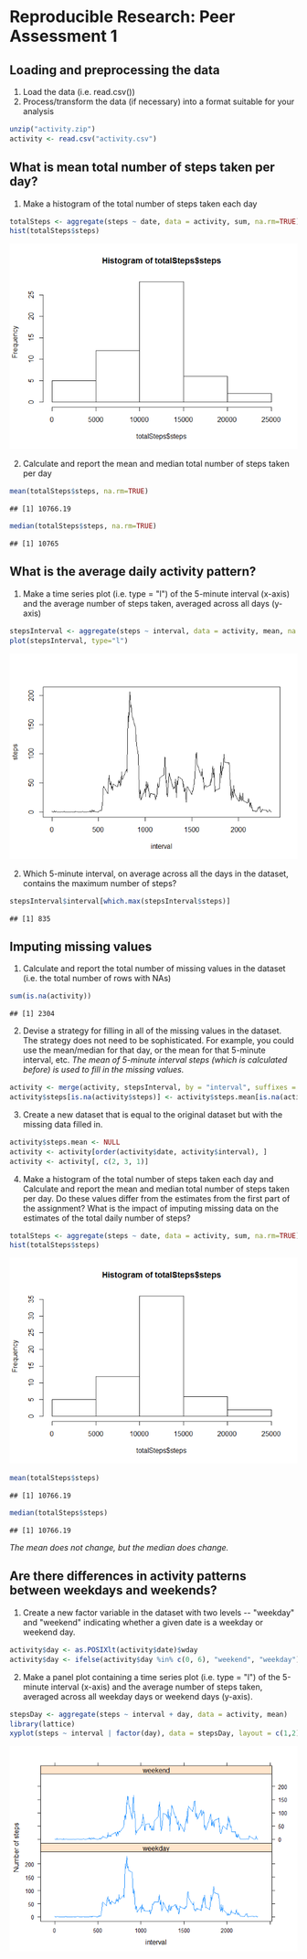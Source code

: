 # Reproducible Research: Peer Assessment 1


## Loading and preprocessing the data
1. Load the data (i.e. read.csv())
2. Process/transform the data (if necessary) into a format suitable for your analysis


```r
unzip("activity.zip")
activity <- read.csv("activity.csv")
```

## What is mean total number of steps taken per day?
1. Make a histogram of the total number of steps taken each day

```r
totalSteps <- aggregate(steps ~ date, data = activity, sum, na.rm=TRUE)
hist(totalSteps$steps)
```

![](PA1_files/figure-html/stepsHist-1.png) 

2. Calculate and report the mean and median total number of steps taken per day

```r
mean(totalSteps$steps, na.rm=TRUE)
```

```
## [1] 10766.19
```

```r
median(totalSteps$steps, na.rm=TRUE)
```

```
## [1] 10765
```

## What is the average daily activity pattern?
1. Make a time series plot (i.e. type = "l") of the 5-minute interval (x-axis) and the average number of steps taken, averaged across all days (y-axis)

```r
stepsInterval <- aggregate(steps ~ interval, data = activity, mean, na.rm = TRUE)
plot(stepsInterval, type="l")
```

![](PA1_files/figure-html/stepsInterval-1.png) 

2. Which 5-minute interval, on average across all the days in the dataset, contains the maximum number of steps?

```r
stepsInterval$interval[which.max(stepsInterval$steps)]
```

```
## [1] 835
```

## Imputing missing values
1. Calculate and report the total number of missing values in the dataset (i.e. the total number of rows with NAs)

```r
sum(is.na(activity))
```

```
## [1] 2304
```

2. Devise a strategy for filling in all of the missing values in the dataset. The strategy does not need to be sophisticated. For example, you could use the mean/median for that day, or the mean for that 5-minute interval, etc.
*The mean of 5-minute interval steps (which is calculated before) is used to fill in the missing values.*

```r
activity <- merge(activity, stepsInterval, by = "interval", suffixes = c("", ".mean"))
activity$steps[is.na(activity$steps)] <- activity$steps.mean[is.na(activity$steps)]
```

3. Create a new dataset that is equal to the original dataset but with the missing data filled in.

```r
activity$steps.mean <- NULL
activity <- activity[order(activity$date, activity$interval), ]
activity <- activity[, c(2, 3, 1)]
```

4. Make a histogram of the total number of steps taken each day and Calculate and report the mean and median total number of steps taken per day. Do these values differ from the estimates from the first part of the assignment? What is the impact of imputing missing data on the estimates of the total daily number of steps?

```r
totalSteps <- aggregate(steps ~ date, data = activity, sum, na.rm=TRUE)
hist(totalSteps$steps)
```

![](PA1_files/figure-html/updateCompare-1.png) 

```r
mean(totalSteps$steps)
```

```
## [1] 10766.19
```

```r
median(totalSteps$steps)
```

```
## [1] 10766.19
```
*The mean does not change, but the median does change.*

## Are there differences in activity patterns between weekdays and weekends?
1. Create a new factor variable in the dataset with two levels -- "weekday" and "weekend" indicating whether a given date is a weekday or weekend day.

```r
activity$day <- as.POSIXlt(activity$date)$wday
activity$day <- ifelse(activity$day %in% c(0, 6), "weekend", "weekday")
```

2. Make a panel plot containing a time series plot (i.e. type = "l") of the 5-minute interval (x-axis) and the average number of steps taken, averaged across all weekday days or weekend days (y-axis).

```r
stepsDay <- aggregate(steps ~ interval + day, data = activity, mean)
library(lattice)
xyplot(steps ~ interval | factor(day), data = stepsDay, layout = c(1,2), type="l", ylab = "Number of steps")
```

![](PA1_files/figure-html/dayPlot-1.png) 
